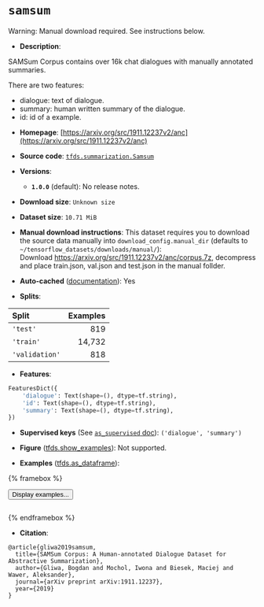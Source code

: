 <div itemscope itemtype="http://schema.org/Dataset">
  <div itemscope itemprop="includedInDataCatalog" itemtype="http://schema.org/DataCatalog">
    <meta itemprop="name" content="TensorFlow Datasets" />
  </div>
  <meta itemprop="name" content="samsum" />
  <meta itemprop="description" content="SAMSum Corpus contains over 16k chat dialogues with manually annotated&#10;summaries.&#10;&#10;There are two features:&#10;&#10;  - dialogue: text of dialogue.&#10;  - summary: human written summary of the dialogue.&#10;  - id: id of a example.&#10;&#10;To use this dataset:&#10;&#10;```python&#10;import tensorflow_datasets as tfds&#10;&#10;ds = tfds.load(&#x27;samsum&#x27;, split=&#x27;train&#x27;)&#10;for ex in ds.take(4):&#10;  print(ex)&#10;```&#10;&#10;See [the guide](https://www.tensorflow.org/datasets/overview) for more&#10;informations on [tensorflow_datasets](https://www.tensorflow.org/datasets).&#10;&#10;" />
  <meta itemprop="url" content="https://www.tensorflow.org/datasets/catalog/samsum" />
  <meta itemprop="sameAs" content="https://arxiv.org/src/1911.12237v2/anc" />
  <meta itemprop="citation" content="@article{gliwa2019samsum,&#10;  title={SAMSum Corpus: A Human-annotated Dialogue Dataset for Abstractive Summarization},&#10;  author={Gliwa, Bogdan and Mochol, Iwona and Biesek, Maciej and Wawer, Aleksander},&#10;  journal={arXiv preprint arXiv:1911.12237},&#10;  year={2019}&#10;}" />
</div>

# `samsum`


Warning: Manual download required. See instructions below.

*   **Description**:

SAMSum Corpus contains over 16k chat dialogues with manually annotated
summaries.

There are two features:

-   dialogue: text of dialogue.
-   summary: human written summary of the dialogue.
-   id: id of a example.

*   **Homepage**:
    [https://arxiv.org/src/1911.12237v2/anc](https://arxiv.org/src/1911.12237v2/anc)

*   **Source code**:
    [`tfds.summarization.Samsum`](https://github.com/tensorflow/datasets/tree/master/tensorflow_datasets/summarization/samsum.py)

*   **Versions**:

    *   **`1.0.0`** (default): No release notes.

*   **Download size**: `Unknown size`

*   **Dataset size**: `10.71 MiB`

*   **Manual download instructions**: This dataset requires you to
    download the source data manually into `download_config.manual_dir`
    (defaults to `~/tensorflow_datasets/downloads/manual/`):<br/>
    Download https://arxiv.org/src/1911.12237v2/anc/corpus.7z, decompress and
    place train.json, val.json and test.json in the manual follder.

*   **Auto-cached**
    ([documentation](https://www.tensorflow.org/datasets/performances#auto-caching)):
    Yes

*   **Splits**:

Split          | Examples
:------------- | -------:
`'test'`       | 819
`'train'`      | 14,732
`'validation'` | 818

*   **Features**:

```python
FeaturesDict({
    'dialogue': Text(shape=(), dtype=tf.string),
    'id': Text(shape=(), dtype=tf.string),
    'summary': Text(shape=(), dtype=tf.string),
})
```

*   **Supervised keys** (See
    [`as_supervised` doc](https://www.tensorflow.org/datasets/api_docs/python/tfds/load#args)):
    `('dialogue', 'summary')`

*   **Figure**
    ([tfds.show_examples](https://www.tensorflow.org/datasets/api_docs/python/tfds/visualization/show_examples)):
    Not supported.

*   **Examples**
    ([tfds.as_dataframe](https://www.tensorflow.org/datasets/api_docs/python/tfds/as_dataframe)):

<!-- mdformat off(HTML should not be auto-formatted) -->

{% framebox %}

<button id="displaydataframe">Display examples...</button>
<div id="dataframecontent" style="overflow-x:auto"></div>
<script src="https://www.gstatic.com/external_hosted/jquery2.min.js"></script>
<script>
var url = "https://storage.googleapis.com/tfds-data/visualization/dataframe/samsum-1.0.0.html";
$(document).ready(() => {
  $("#displaydataframe").click((event) => {
    // Disable the button after clicking (dataframe loaded only once).
    $("#displaydataframe").prop("disabled", true);

    // Pre-fetch and display the content
    $.get(url, (data) => {
      $("#dataframecontent").html(data);
    }).fail(() => {
      $("#dataframecontent").html(
        'Error loading examples. If the error persist, please open '
        + 'a new issue.'
      );
    });
  });
});
</script>

{% endframebox %}

<!-- mdformat on -->

*   **Citation**:

```
@article{gliwa2019samsum,
  title={SAMSum Corpus: A Human-annotated Dialogue Dataset for Abstractive Summarization},
  author={Gliwa, Bogdan and Mochol, Iwona and Biesek, Maciej and Wawer, Aleksander},
  journal={arXiv preprint arXiv:1911.12237},
  year={2019}
}
```
